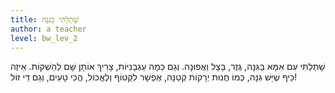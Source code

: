 ```yaml
---
title: שָׁתַלְתִּי בַּגִּנָּה
author: a teacher
level: bw_lev_2
---
```



שָׁתַלְתִּי עִם אִמָּא בַּגִּנָּה,
גֶּזֶר, בָּצָל וַאֲפוּנָה.
וְגַם כַּמָה עַגְבָנִיּוֹת,
צָרִיךְ אוֹתָן שָׁם לְהַשְׁקוֹת.
אֵיזֶה כֵּיף שֶׁיֵּשׁ גִּנָּה,
כְּמוֹ חֲנוּת יְרָקוֹת קְטַנָּה,
אֶפְשָׁר לִקְטוֹף וְלֶאֱכוֹל,
הֲכִי טָעִים, וְגַם דֵּי זוֹל!